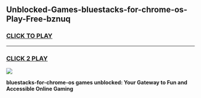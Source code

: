 
## Unblocked-Games-bluestacks-for-chrome-os-Play-Free-bznuq
<h3>
<a href="https://premium76.site?title=bluestacks-for-chrome-os&ref=18A1">CLICK TO PLAY</a></h3>
<hr>

<h3>
<a href="https://premium76.site?title=bluestacks-for-chrome-os&ref=18A1">CLICK 2 PLAY</a>
  
</h3>

<a href="https://premium76.site?title=bluestacks-for-chrome-os&ref=18A1"><img src="https://clearcache.store/games.png"></a>


**bluestacks-for-chrome-os games unblocked: Your Gateway to Fun and Accessible Online Gaming**
